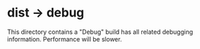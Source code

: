 # dist -> debug

This directory contains a "Debug" build has all related debugging information.  Performance will be slower.
